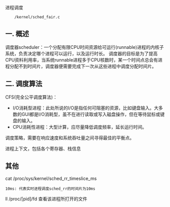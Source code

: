 
进程调度

		/kernel/sched_fair.c
	
## 一. 概述

调度器scheduler：一个分配有限CPU时间资源给可运行(runnable)进程的内核子系统，负责决定哪个进程可以运行，以及运行时长。
调度器的目标是为了提高CPU资料利用率，当系统runnable进程多于CPU核数时，某一个时间点总会有进程分配不到时间片，调度器便需要完成下一次从这些进程中调度分配时间片。

## 二. 调度算法

CFS(完全公平调度算法)：

- I/O消耗型进程：此处所说的I/O是指任何可阻塞的资源，比如键盘输入。大多数的GUI都是I/O消耗型，虽不在进行读取或写入磁盘操作，但在等待鼠标或键盘的输入。
- CPU消耗性进程：大型计算，应尽量降低调度频率，延长运行时间。

调度策略，需要在响应速度和系统吞吐量之间寻得最佳的平衡点。


进程上下文，包括各个寄存器、栈信息


## 其他

cat /proc/sys/kernel/sched_rr_timeslice_ms

	10ms: 代表实时进程调度sched_rr的时间片为10ms

ll /proc/[pid]/fd  查看该进程所打开的文件
